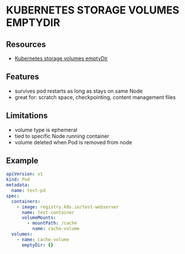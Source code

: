# KUBERNETES STORAGE VOLUMES EMPTYDIR

## Resources

- [Kubernetes storage volumes emptyDir](https://kubernetes.io/docs/concepts/storage/volumes/#emptydir)

## Features

- survives pod restarts as long as stays on same Node
- great for: scratch space, checkpointing, content management files

## Limitations

- volume type is ephemeral
- tied to specific Node running container
- volume deleted when Pod is removed from node

## Example

```yaml
apiVersion: v1
kind: Pod
metadata:
  name: test-pd
spec:
  containers:
    - image: registry.k8s.io/test-webserver
      name: test-container
      volumeMounts:
        - mountPath: /cache
          name: cache-volume
  volumes:
    - name: cache-volume
      emptyDir: {}
```
